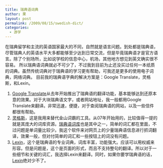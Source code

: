 ```yaml
---
title: 瑞典语词典
author: 果
layout: post
permalink: /2009/08/15/swedish-dict/
categories:
  - 游学
---
```

在瑞典留学和主流的英语国家最大的不同，自然就是语言问题。到处都是瑞典语，尽管瑞典人的英语水平大多都能够至少达到日常交流，但是毕竟瑞典语才是官方语言。除了个别场所，比如说学校的信息中心，机场，其他地方想见到英文确实很不容易。 
所以瑞典语词典就必不可少了，不过我到目前为止还没买过任何一本纸质的词典。虽然传统词典对于瑞典语的学习更有帮助，可我还是更多的使用电子词典，网络词典。 
目前我的瑞典语字典的解决方案是：Google Translate，灵格斯，和Lexin。

1.  [Google Translate][1]从去年开始推出了瑞典语的翻译功能，基本能够达到还原本意的效果。对于大块瑞典语文字，或者网站地址，我一般都用Google Translate来翻译。非常迅速，便捷，对于查阅瑞典语的网站，以及一些信件都很有帮助。
2.  [灵格斯][2]，这是我用来替代金山词霸的工具。从07年开始用的，比较值得一提的就是其庞大的词库资源。[瑞典语词库][3]也是其中之一，简单的词汇都在里面，不过问题是单词量比较少。我这个软件来对网页上的少量瑞典语信息进行抓词翻译，效果一般，但对付简单的词汇和一些按钮上的词没有问题。
3.  [Lexin][4]，这个是瑞典语的专业词典，词库丰富，功能强大。应该可以用权威来形容。但是问题是，这个是页面的形式，而且不支持整句的翻译。所以对于一些细节和关键的词汇，我选择Lexin来翻译。同时，如果你要学瑞典语的话，[Lexin][4]绝对少不了。

 [1]: http://translate.google.com/translate_t?sl=sv&tl=en#
 [2]: http://www.lingoes.cn/
 [3]: http://www.lingoes.cn/zh/dictionary/dict_down.php?id=F406959D0D4DCA40A8348E13F80F5AC5
 [4]: http://lexin2.nada.kth.se/sve-eng.html